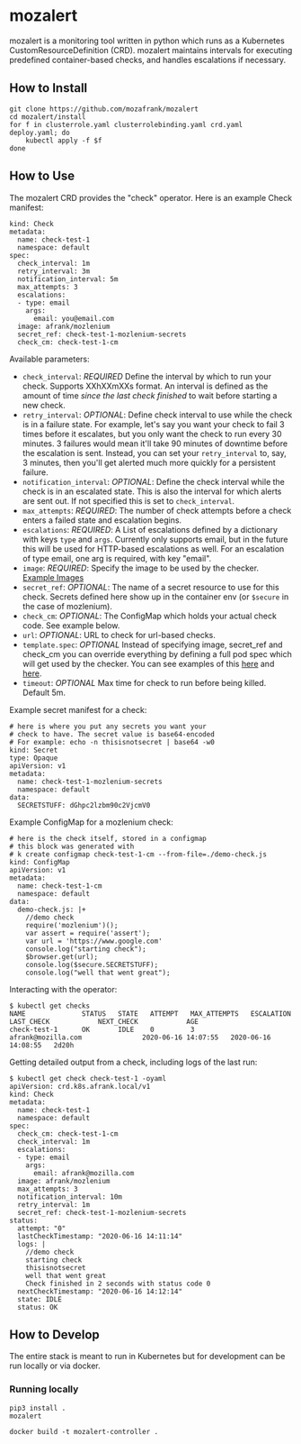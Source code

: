 # mozalert

mozalert is a monitoring tool written in python which runs as a Kubernetes CustomResourceDefinition (CRD). mozalert maintains intervals for executing predefined container-based checks, and handles escalations if necessary.

## How to Install

```
git clone https://github.com/mozafrank/mozalert
cd mozalert/install
for f in clusterrole.yaml clusterrolebinding.yaml crd.yaml deploy.yaml; do
    kubectl apply -f $f
done
```

## How to Use

The mozalert CRD provides the "check" operator. Here is an example Check manifest:
```
kind: Check
metadata:
  name: check-test-1
  namespace: default
spec:
  check_interval: 1m
  retry_interval: 3m
  notification_interval: 5m
  max_attempts: 3
  escalations:
  - type: email
    args:
      email: you@email.com
  image: afrank/mozlenium
  secret_ref: check-test-1-mozlenium-secrets
  check_cm: check-test-1-cm
```
Available parameters:
* `check_interval`:
  *REQUIRED* Define the interval by which to run your check. Supports XXhXXmXXs format. An interval is defined as the amount of time _since the last check finished_ to wait before starting a new check.
* `retry_interval`:
  *OPTIONAL*: Define check interval to use while the check is in a failure state. For example, let's say you want your check to fail 3 times before it escalates, but you only want the check to run every 30 minutes. 3 failures would mean it'll take 90 minutes of downtime before the escalation is sent. Instead, you can set your `retry_interval` to, say, 3 minutes, then you'll get alerted much more quickly for a persistent failure.
* `notification_interval`:
  *OPTIONAL*: Define the check interval while the check is in an escalated state. This is also the interval for which alerts are sent out. If not specified this is set to `check_interval`.
* `max_attempts`:
  *REQUIRED*: The number of check attempts before a check enters a failed state and escalation begins.
* `escalations`: 
  *REQUIRED*: A List of escalations defined by a dictionary with keys `type` and `args`. Currently only supports email, but in the future this will be used for HTTP-based escalations as well. For an escalation of type email, one arg is required, with key "email".
* `image`:
  *REQUIRED*: Specify the image to be used by the checker. [Example Images](https://github.com/mozafrank/mozalert/tree/master/checkers)
* `secret_ref`:
  *OPTIONAL*: The name of a secret resource to use for this check. Secrets defined here show up in the container env (or `$secure` in the case of mozlenium).
* `check_cm`:
  *OPTIONAL*: The ConfigMap which holds your actual check code. See example below.
* `url`:
  *OPTIONAL*: URL to check for url-based checks.
* `template.spec`: 
  *OPTIONAL* Instead of specifying image, secret_ref and check_cm you can override everything by defining a full pod spec which will get used by the checker. You can see examples of this [here](https://github.com/mozafrank/mozalert/blob/master/examples/test-1-with-cm.yaml) and [here](https://github.com/mozafrank/mozalert/blob/master/examples/test-1-with-secret.yaml).
* `timeout`:
  *OPTIONAL* Max time for check to run before being killed. Default 5m.

Example secret manifest for a check:
```
# here is where you put any secrets you want your
# check to have. The secret value is base64-encoded
# For example: echo -n thisisnotsecret | base64 -w0
kind: Secret
type: Opaque
apiVersion: v1
metadata:
  name: check-test-1-mozlenium-secrets
  namespace: default
data:
  SECRETSTUFF: dGhpc2lzbm90c2VjcmV0
```

Example ConfigMap for a mozlenium check:
```
# here is the check itself, stored in a configmap
# this block was generated with
# k create configmap check-test-1-cm --from-file=./demo-check.js
kind: ConfigMap
apiVersion: v1
metadata:
  name: check-test-1-cm
  namespace: default
data:
  demo-check.js: |+
    //demo check
    require('mozlenium')();
    var assert = require('assert');
    var url = 'https://www.google.com'
    console.log("starting check");
    $browser.get(url);
    console.log($secure.SECRETSTUFF);
    console.log("well that went great");
```

Interacting with the operator:
```
$ kubectl get checks
NAME              STATUS   STATE   ATTEMPT   MAX_ATTEMPTS   ESCALATION                       LAST_CHECK            NEXT_CHECK            AGE
check-test-1      OK       IDLE    0         3              afrank@mozilla.com               2020-06-16 14:07:55   2020-06-16 14:08:55   2d20h
```

Getting detailed output from a check, including logs of the last run:
```
$ kubectl get check check-test-1 -oyaml
apiVersion: crd.k8s.afrank.local/v1
kind: Check
metadata:
  name: check-test-1
  namespace: default
spec:
  check_cm: check-test-1-cm
  check_interval: 1m
  escalations:
  - type: email
    args:
      email: afrank@mozilla.com
  image: afrank/mozlenium
  max_attempts: 3
  notification_interval: 10m
  retry_interval: 1m
  secret_ref: check-test-1-mozlenium-secrets
status:
  attempt: "0"
  lastCheckTimestamp: "2020-06-16 14:11:14"
  logs: |
    //demo check
    starting check
    thisisnotsecret
    well that went great
    Check finished in 2 seconds with status code 0
  nextCheckTimestamp: "2020-06-16 14:12:14"
  state: IDLE
  status: OK
```

## How to Develop

The entire stack is meant to run in Kubernetes but for development can be run locally or via docker.

### Running locally

```
pip3 install .
mozalert
```

```
docker build -t mozalert-controller .
```
